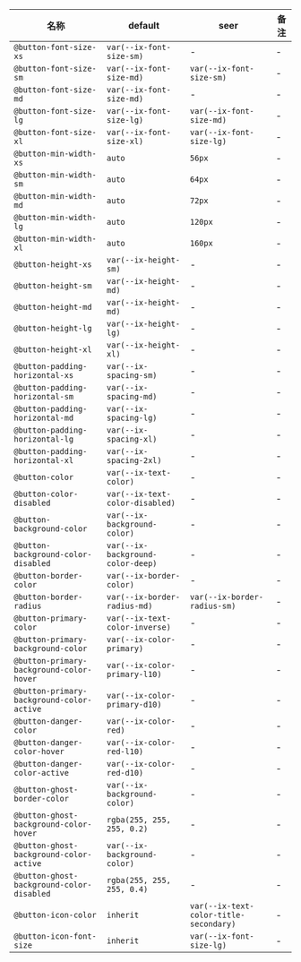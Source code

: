 | 名称 | default | seer | 备注 |
| --- | --- | --- | --- |
| `@button-font-size-xs` | `var(--ix-font-size-sm)` | - | - |
| `@button-font-size-sm` | `var(--ix-font-size-md)` | `var(--ix-font-size-sm)` | - |
| `@button-font-size-md` | `var(--ix-font-size-md)` | - | - |
| `@button-font-size-lg` | `var(--ix-font-size-lg)` | `var(--ix-font-size-md)` | - |
| `@button-font-size-xl` | `var(--ix-font-size-xl)` | `var(--ix-font-size-lg)` | - |
| `@button-min-width-xs` | `auto` | `56px` | - |
| `@button-min-width-sm` | `auto` | `64px` | - |
| `@button-min-width-md` | `auto` | `72px` | - |
| `@button-min-width-lg` | `auto` | `120px` | - |
| `@button-min-width-xl` | `auto` | `160px` | - |
| `@button-height-xs` | `var(--ix-height-sm)` | - | - |
| `@button-height-sm` | `var(--ix-height-md)` | - | - |
| `@button-height-md` | `var(--ix-height-md)` | - | - |
| `@button-height-lg` | `var(--ix-height-lg)` | - | - |
| `@button-height-xl` | `var(--ix-height-xl)` | - | - |
| `@button-padding-horizontal-xs` | `var(--ix-spacing-sm)` | - | - |
| `@button-padding-horizontal-sm` | `var(--ix-spacing-md)` | - | - |
| `@button-padding-horizontal-md` | `var(--ix-spacing-lg)` | - | - |
| `@button-padding-horizontal-lg` | `var(--ix-spacing-xl)` | - | - |
| `@button-padding-horizontal-xl` | `var(--ix-spacing-2xl)` | - | - |
| `@button-color` | `var(--ix-text-color)` | - | - |
| `@button-color-disabled` | `var(--ix-text-color-disabled)` | - | - |
| `@button-background-color` | `var(--ix-background-color)` | - | - |
| `@button-background-color-disabled` | `var(--ix-background-color-deep)` | - | - |
| `@button-border-color` | `var(--ix-border-color)` | - | - |
| `@button-border-radius` | `var(--ix-border-radius-md)` | `var(--ix-border-radius-sm)` | - |
| `@button-primary-color` | `var(--ix-text-color-inverse)` | - | - |
| `@button-primary-background-color` | `var(--ix-color-primary)` | - | - |
| `@button-primary-background-color-hover` | `var(--ix-color-primary-l10)` | - | - |
| `@button-primary-background-color-active` | `var(--ix-color-primary-d10)` | - | - |
| `@button-danger-color` | `var(--ix-color-red)` | - | - |
| `@button-danger-color-hover` | `var(--ix-color-red-l10)` | - | - |
| `@button-danger-color-active` | `var(--ix-color-red-d10)` | - | - |
| `@button-ghost-border-color` | `var(--ix-background-color)` | - | - |
| `@button-ghost-background-color-hover` | `rgba(255, 255, 255, 0.2)` | - | - |
| `@button-ghost-background-color-active` | `var(--ix-background-color)` | - | - |
| `@button-ghost-background-color-disabled` | `rgba(255, 255, 255, 0.4)` | - | - |
| `@button-icon-color` | `inherit` | `var(--ix-text-color-title-secondary)` | - |
| `@button-icon-font-size` | `inherit` | `var(--ix-font-size-lg)` | - |

